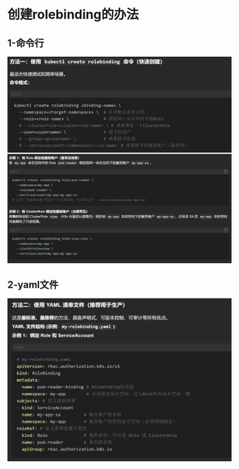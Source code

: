 # 创建rolebinding的办法
## 1-命令行
![alt text](README_Images/5-kind=rolebinding/image.png)
![alt text](README_Images/5-kind=rolebinding/image-1.png)
## 2-yaml文件
![alt text](README_Images/5-kind=rolebinding/image-2.png)
